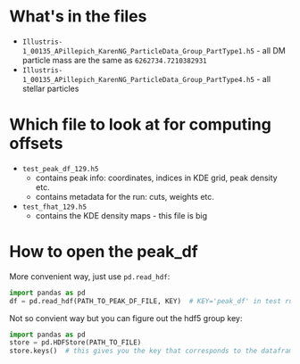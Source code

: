# What's in the files 
* `Illustris-1_00135_APillepich_KarenNG_ParticleData_Group_PartType1.h5` - all
    DM particle mass are the same as `6262734.7210382931`
* `Illustris-1_00135_APillepich_KarenNG_ParticleData_Group_PartType4.h5` - all
    stellar particles 

# Which file to look at for computing offsets      
* `test_peak_df_129.h5`    
    * contains peak info: coordinates, indices in KDE grid, peak density etc. 
    * contains metadata for the run: cuts, weights etc.
* `test_fhat_129.h5`    
    * contains the KDE density maps - this file is big

# How to open the peak_df
More convenient way, just use `pd.read_hdf`:      
```Python
import pandas as pd  
df = pd.read_hdf(PATH_TO_PEAK_DF_FILE, KEY)  # KEY='peak_df' in test runs
```

Not so convient way but you can figure out the hdf5 group key:
```Python
import pandas as pd  
store = pd.HDFStore(PATH_TO_FILE)
store.keys()  # this gives you the key that corresponds to the dataframe (df)
```
